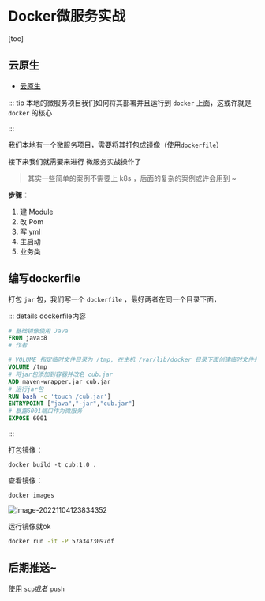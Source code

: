 # Docker微服务实战

[toc]

## 云原生

+ [云原生](https://docker.nsddd.top/Cloud-Native-k8s/)

::: tip 
本地的微服务项目我们如何将其部署并且运行到 `docker` 上面，这或许就是 `docker` 的核心

:::



我们本地有一个微服务项目，需要将其打包成镜像（使用`dockerfile`）

接下来我们就需要来进行 微服务实战操作了

> 其实一些简单的案例不需要上 k8s ，后面的复杂的案例或许会用到 ~ 

**步骤：**

1. 建 Module 
2. 改 Pom
3. 写 yml
4. 主启动
5. 业务类



## 编写dockerfile

打包 `jar` 包，我们写一个 `dockerfile` ，最好两者在同一个目录下面，

::: details dockerfile内容

```dockerfile
# 基础镜像使用 Java
FROM java:8
# 作者

# VOLUME 指定临时文件目录为 /tmp, 在主机 /var/lib/docker 目录下面创建临时文件并且连接容器的 /tmp
VOLUME /tmp
# 将jar包添加到容器并改名 cub.jar
ADD maven-wrapper.jar cub.jar
# 运行jar包
RUN bash -c 'touch /cub.jar']
ENTRYPOINT ["java","-jar","cub.jar"]
# 暴露6001端口作为微服务
EXPOSE 6001
```

:::

打包镜像：

```
docker build -t cub:1.0 .
```



查看镜像：

```
docker images
```

![image-20221104123834352](http://sm.nsddd.top/smimage-20221104123834352.png)



运行镜像就ok

```bash
docker run -it -P 57a3473097df
```



## 后期推送~

使用 `scp`或者 `push`
